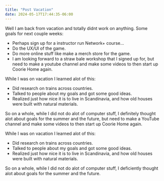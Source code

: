 ```yaml
---
title: "Post Vacation"
date: 2024-05-17T17:44:35-06:00
---
```


Well I am back from vacation and totally didnt work on anything. Some goals for next couple weeks:

- Perhaps sign up for a instructor run Network+ course...
- Do the UX/UI of the game.
- Do more online stuff like make a merch store for the game.
- I am looking forward to a straw bale workshop that I signed up for, but need to make a youtube channel and make some videos to then start up Coorie Home again.

While I was on vacation I learned alot of this:

- Did research on trains across countries.
- Talked to people about my goals and got some good ideas.
- Realized just how nice it is to live in Scandinavia, and how old houses were built with natural materials. 

So on a whole, while I did not do alot of computer stuff, I definitely thought alot about goals for the summer and the future, but need to make a YouTube channel and make some videos to then start up Coorie Home again.

While I was on vacation I learned alot of this:

- Did research on trains across countries.
- Talked to people about my goals and got some good ideas.
- Realized just how nice it is to live in Scandinavia, and how old houses were built with natural materials. 

So on a whole, while I did not do alot of computer stuff, I deficiently thought alot about goals for the summer and the future.

